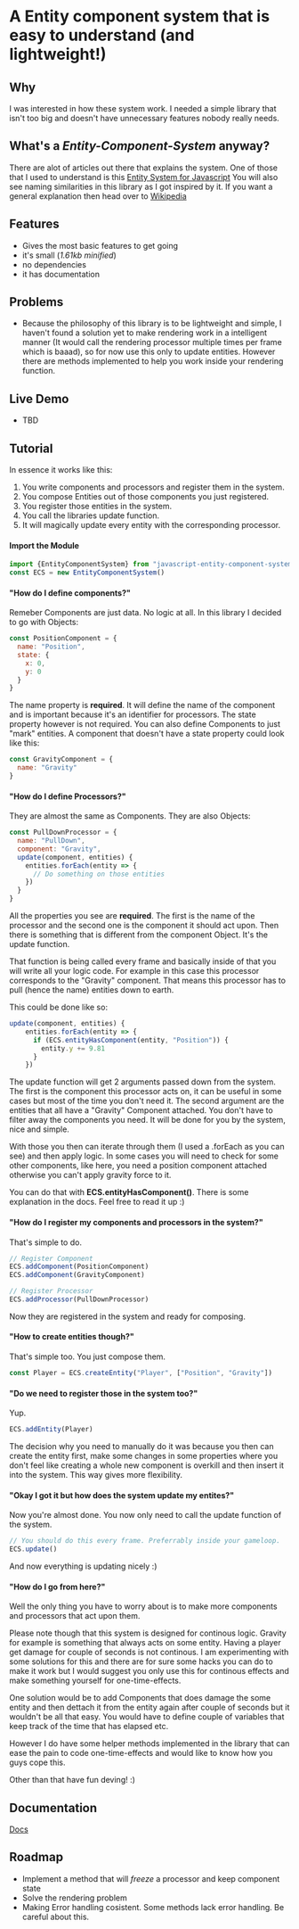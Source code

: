 # A Entity component system that is easy to understand (and lightweight!)

## Why
I was interested in how these system work. I needed a simple library that isn't too big and doesn't have unnecessary features nobody really needs.

## What's a *Entity-Component-System* anyway?
There are alot of articles out there that explains the system. One of those that I used to understand is this [Entity System for Javascript](https://entity-system-js.readthedocs.io/en/latest/)
You will also see naming similarities in this library as I got inspired by it.
If you want a general explanation then head over to [Wikipedia](https://en.wikipedia.org/wiki/Entity_component_system)

## Features
- Gives the most basic features to get going
- it's small (*1.61kb minified*)
- no dependencies
- it has documentation

## Problems
- Because the philosophy of this library is to be lightweight and simple,  I haven't found a solution yet to make rendering work in a intelligent manner (It would call the rendering processor multiple times per frame which is baaad), so for now use this only to update entities. However there are methods implemented to help you work inside your rendering function.

## Live Demo
- TBD

## Tutorial
In essence it works like this:
1. You write components and processors and register them in the system.
2. You compose Entities out of those components you just registered.
3. You register those entities in the system.
4. You call the libraries update function.
5. It will magically update every entity with the corresponding processor.

#### Import the Module
```JavaScript
import {EntityComponentSystem} from "javascript-entity-component-system"
const ECS = new EntityComponentSystem()
```

#### "How do I define components?"
Remeber Components are just data. No logic at all. In this library I decided to go with Objects:
```JavaScript
const PositionComponent = {
  name: "Position",
  state: {
    x: 0,
    y: 0
  }
}
```

The name property is **required**. It will define the name of the component and is important because it's an identifier for processors.
The state property however is not required. You can also define Components to just "mark" entities.
A component that doesn't have a state property could look like this:
```JavaScript
const GravityComponent = {
  name: "Gravity"
}
```

#### "How do I define Processors?"
They are almost the same as Components. They are also Objects:
```JavaScript
const PullDownProcessor = {
  name: "PullDown",
  component: "Gravity",
  update(component, entities) {
    entities.forEach(entity => {
      // Do something on those entities
    })
  }
}
```

All the properties you see are **required**. The first is the name of the processor and the second one is the component it should act upon. Then there is something that is different from the component Object. It's the update function.

That function is being called every frame and basically inside of that you will write all your logic code. For example in this case this processor corresponds to the "Gravity" component. That means this processor has to pull (hence the name) entities down to earth.

This could be done like so:
```JavaScript
update(component, entities) {
    entities.forEach(entity => {
      if (ECS.entityHasComponent(entity, "Position")) {
        entity.y += 9.81
      }
    })
```

The update function will get 2 arguments passed down from the system. The first is the component this processor acts on, it can be useful in some cases but most of the time you don't need it. The second argument are the entities that all have a "Gravity" Component attached. You don't have to filter away the components you need. It will be done for you by the system, nice and simple.

With those you then can iterate through them (I used a .forEach as you can see) and then apply logic.
In some cases you will need to check for some other components, like here, you need a position component attached otherwise you can't apply gravity force to it.

You can do that with **ECS.entityHasComponent()**. There is some explanation in the docs. Feel free to read it up :)

#### "How do I register my components and processors in the system?"
That's simple to do.

```JavaScript
// Register Component
ECS.addComponent(PositionComponent)
ECS.addComponent(GravityComponent)

// Register Processor
ECS.addProcessor(PullDownProcessor)
```

Now they are registered in the system and ready for composing.

#### "How to create entities though?"
That's simple too.
You just compose them.

```JavaScript
const Player = ECS.createEntity("Player", ["Position", "Gravity"])
```

#### "Do we need to register those in the system too?"
Yup.
```JavaScript
ECS.addEntity(Player)
```

The decision why you need to manually do it was because you then can create the entity first, make some changes in some properties where you don't feel like creating a whole new component is overkill and then insert it into the system.
This way gives more flexibility.

#### "Okay I got it but how does the system update my entites?"
Now you're almost done.
You now only need to call the update function of the system.
```JavaScript
// You should do this every frame. Preferrably inside your gameloop.
ECS.update()
```

And now everything is updating nicely :)

#### "How do I go from here?"
Well the only thing you have to worry about is to make more components and processors that act upon them.

Please note though that this system is designed for continous logic. Gravity for example is something that always acts on some entity. Having a player get damage for couple of seconds is not continous. I am experimenting with some solutions for this and there are for sure some hacks you can do to make it work but I would suggest you only use this for continous effects and make something yourself for one-time-effects.

One solution would be to add Components that does damage the some entity and then dettach it from the entity again after couple of seconds but it wouldn't be all that easy. You would have to define couple of variables that keep track of the time that has elapsed etc.

However I do have some helper methods implemented in the library that can ease the pain to code one-time-effects and would like to know how you guys cope this.

Other than that have fun deving! :)

## Documentation
[Docs](https://stuhl.github.io/javascript-entity-component-system/)

## Roadmap
- Implement a method that will *freeze* a processor and keep component state
- Solve the rendering problem
- Making Error handling cosistent. Some methods lack error handling. Be careful about this.
